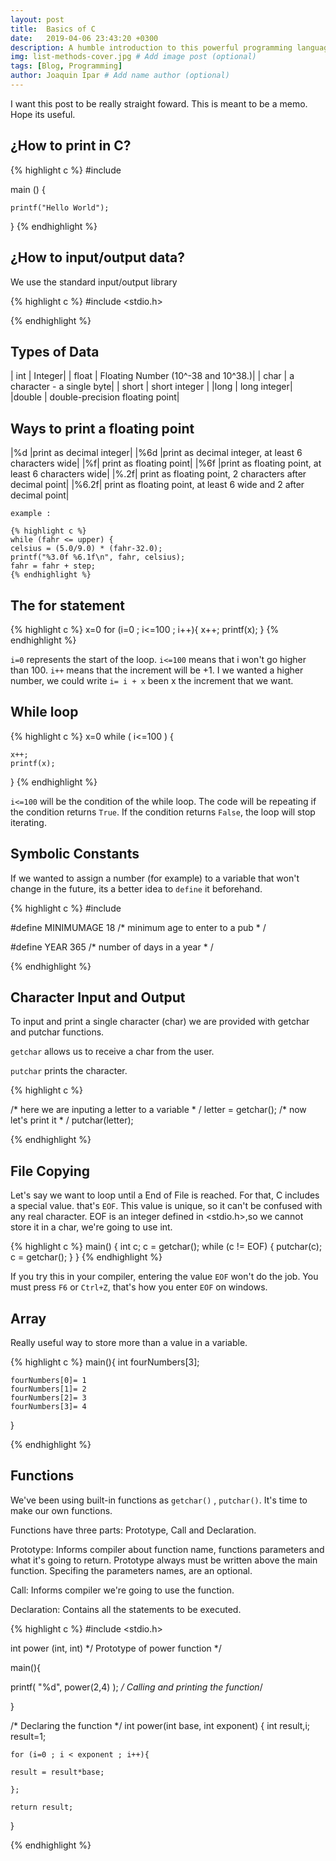 ```yaml
---
layout: post
title:  Basics of C
date:   2019-04-06 23:43:20 +0300
description: A humble introduction to this powerful programming language. # Add post description (optional)
img: list-methods-cover.jpg # Add image post (optional)
tags: [Blog, Programming]
author: Joaquin Ipar # Add name author (optional)
---
```


I want this post to be really straight foward. This is meant to be a memo. Hope its useful.

## ¿How to print in C?


{% highlight c %}
#include <iostream>

main () {
	
	printf("Hello World");
}
{% endhighlight %}

## ¿How to input/output data?

We use the standard input/output library

{% highlight c %}
#include <stdio.h>

{% endhighlight %}

## Types of Data

| int | Integer|
| float | Floating Number (10^-38 and 10^38.)|
| char | a character - a single byte|
| short | short integer |
|long | long integer|
|double | double-precision floating point|

## Ways to print a floating point

|%d |print as decimal integer|
|%6d |print as decimal integer, at least 6 characters wide|
|%f| print as floating point|
|%6f |print as floating point, at least 6 characters wide|
|%.2f| print as floating point, 2 characters after decimal point|
|%6.2f| print as floating point, at least 6 wide and 2 after decimal point|

	example : 

	{% highlight c %}
	while (fahr <= upper) {
	celsius = (5.0/9.0) * (fahr-32.0);
	printf("%3.0f %6.1f\n", fahr, celsius);
	fahr = fahr + step;
	{% endhighlight %}

## The for statement

{% highlight c %}
x=0
for (i=0 ; i<=100 ; i++){
	x++;
	printf(x);
}
{% endhighlight %}

`i=0` represents the start of the loop. 
`i<=100` means that i won't go higher than 100.
`i++` means that the increment will be +1. I we wanted a higher number, we could write `i= i + x` been x the increment that we want.

## While loop

{% highlight c %}
x=0
while ( i<=100 ) {
	
	x++;
	printf(x);

}
{% endhighlight %}

`i<=100` will be the condition of the while loop. The code will be repeating if the condition returns `True`. If the condition returns `False`, the loop will stop iterating.

## Symbolic Constants

If we wanted to assign a number (for example) to a variable that won't change in the future, its a better idea to `define` it beforehand.

{% highlight c %}
#include <iostream>

#define MINIMUMAGE 18 /* minimum age to enter to a pub * /

#define YEAR 365 /* number of days in a year * /

{% endhighlight %}

## Character Input and Output

To input and print a single character (char) we are provided with getchar and putchar functions.

`getchar` allows us to receive a char from the user.

`putchar` prints the character.

{% highlight c %}

/* here we are inputing a letter to a variable * /
letter = getchar();
/* now let's print it * /
putchar(letter);


{% endhighlight %}

## File Copying

Let's say we want to loop until a End of File is reached.
For that, C includes a special value. that's `EOF`. This value is unique, so it can't be confused with any real character.
EOF is an integer defined in <stdio.h>,so we cannot store it in a char, we're going to use int.

{% highlight c %}
main()
{
int c;
c = getchar();
while (c != EOF) {
putchar(c);
c = getchar();
}
}
{% endhighlight %}

If you try this in your compiler, entering the value `EOF` won't do the job. You must press `F6` or `Ctrl+Z`, that's how you enter `EOF` on windows.

## Array

Really useful way to store more than a value in a variable.

{% highlight c %}
main(){
	int fourNumbers[3];

	fourNumbers[0]= 1
	fourNumbers[1]= 2
	fourNumbers[2]= 3
	fourNumbers[3]= 4

}

{% endhighlight %}

## Functions

We've been using built-in functions as `getchar()` , `putchar()`. It's time to make our own functions.

Functions have three parts: Prototype, Call and Declaration.

Prototype: Informs compiler about function name, functions parameters and what it's going to return. Prototype always must be written above the main function. Specifing the parameters names, are an optional.

Call: Informs compiler we're going to use the function.

Declaration: Contains all the statements to be executed.

{% highlight c %}
#include <stdio.h>

int power (int, int) */ Prototype of power function */

main(){

printf( "%d", power(2,4) );  */ Calling and printing the function*/

}

/* Declaring the function */
int power(int base, int exponent)
{
	int result,i;
	result=1;
	
 	for (i=0 ; i < exponent ; i++){
 	
 	result = result*base;
 	
 	};
 	
 	return result;
 }

{% endhighlight %}





